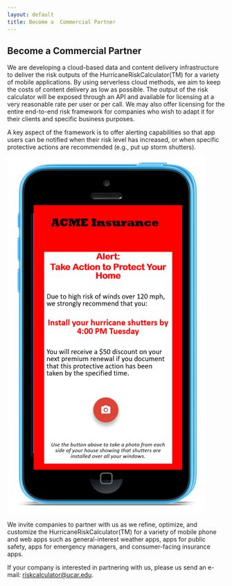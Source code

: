 ```yaml
---
layout: default
title: Become a  Commercial Partner
---
```


## Become a Commercial Partner

We are developing a cloud-based data and content delivery infrastructure to deliver the risk outputs of the HurricaneRiskCalculator(TM) for a variety of mobile applications. By using serverless cloud methods, we aim to keep the costs of content delivery as low as possible. The output of the risk calculator will be exposed through an API and available for licensing at a very reasonable rate per user or per call. We may also offer licensing for the entire end-to-end risk framework for companies who wish to adapt it for their clients and specific business purposes. 

A key aspect of the framework is to offer alerting capabilities so that app users can be notified when their risk level has increased, or when specific protective actions are recommended (e.g., put up storm shutters). 

![](images/risk_alert.png)

We invite companies to partner with us as we refine, optimize, and customize the HurricaneRiskCalculator(TM) for a variety of mobile phone and web apps such as general-interest weather apps, apps for public safety, apps for emergency managers, and consumer-facing insurance apps.  

If your company is interested in partnering with us, please us send an e-mail: [riskcalculator@ucar.edu](mailto:riskcalculator@ucar.edu&subject=sign-up%20for%20project%20updates). 
